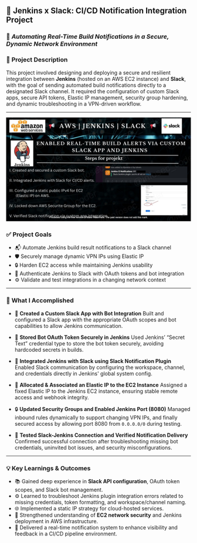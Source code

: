 ## 🚀 **Jenkins x Slack: CI/CD Notification Integration Project**

### 🤖 *Automating Real-Time Build Notifications in a Secure, Dynamic Network Environment*

### 📌 **Project Description**

This project involved designing and deploying a secure and resilient integration between **Jenkins** (hosted on an AWS EC2 instance) and **Slack**, with the goal of sending automated build notifications directly to a designated Slack channel. It required the configuration of custom Slack apps, secure API tokens, Elastic IP management, security group hardening, and dynamic troubleshooting in a VPN-driven workflow.

---

![Alt Text](AWS_jenkins_slack_lc_WATERMARKED.jpg)



### ✅ **Project Goals**

* 📬 Automate Jenkins build result notifications to a Slack channel
* 🛡️ Securely manage dynamic VPN IPs using Elastic IP
* 🔒 Harden EC2 access while maintaining Jenkins usability
* 🤝 Authenticate Jenkins to Slack with OAuth tokens and bot integration
* ⚙️ Validate and test integrations in a changing network context

---

### 🔧 **What I Accomplished**

* 🧠 **Created a Custom Slack App with Bot Integration**
  Built and configured a Slack app with the appropriate OAuth scopes and bot capabilities to allow Jenkins communication.

* 🔐 **Stored Bot OAuth Token Securely in Jenkins**
  Used Jenkins’ “Secret Text” credential type to store the bot token securely, avoiding hardcoded secrets in builds.

* 🔗 **Integrated Jenkins with Slack using Slack Notification Plugin**
  Enabled Slack communication by configuring the workspace, channel, and credentials directly in Jenkins' global system config.

* 📡 **Allocated & Associated an Elastic IP to the EC2 Instance**
  Assigned a fixed Elastic IP to the Jenkins EC2 instance, ensuring stable remote access and webhook integrity.

* 🔒 **Updated Security Groups and Enabled Jenkins Port (8080)**
  Managed inbound rules dynamically to support changing VPN IPs, and finally secured access by allowing port 8080 from `0.0.0.0/0` during testing.

* 🧪 **Tested Slack-Jenkins Connection and Verified Notification Delivery**
  Confirmed successful connection after troubleshooting missing bot credentials, uninvited bot issues, and security misconfigurations.

---

### 💡 **Key Learnings & Outcomes**

* 📚 Gained deep experience in **Slack API configuration**, OAuth token scopes, and Slack bot management.
* ⚙️ Learned to troubleshoot Jenkins plugin integration errors related to missing credentials, token formatting, and workspace/channel naming.
* 🌐 Implemented a static IP strategy for cloud-hosted services.
* 🧱 Strengthened understanding of **EC2 network security** and Jenkins deployment in AWS infrastructure.
* 📲 Delivered a real-time notification system to enhance visibility and feedback in a CI/CD pipeline environment.



